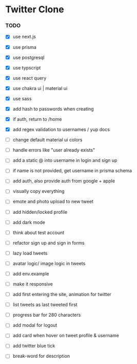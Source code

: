 # Twitter Clone

### TODO

-   [x] use next.js
-   [x] use prisma
-   [x] use postgresql
-   [x] use typscript
-   [x] use react query
-   [x] use chakra ui | material ui
-   [x] use sass

-   [x] add hash to passwords when creating
-   [x] if auth, return to /home
-   [x] add regex validation to usernames / yup docs
-   [ ] change default material ui colors
-   [ ] handle errors like "user already exists"
-   [ ] add a static @ into username in login and sign up
-   [ ] if name is not provided, get username in prisma schema
-   [ ] add auth, also provide auth from google + apple
-   [ ] visually copy everything
-   [ ] emote and photo upload to new tweet
-   [ ] add hidden/locked profile
-   [ ] add dark mode
-   [ ] think about test account
-   [ ] refactor sign up and sign in forms
-   [ ] lazy load tweets
-   [ ] avatar logic/ image logic in tweets
-   [ ] add env.example
-   [ ] make it responsive
-   [ ] add first entering the site, animation for twitter
-   [ ] list tweets as last tweeted first
-   [ ] progress bar for 280 characters
-   [ ] add modal for logout
-   [ ] add card when hover on tweet profile & username
-   [ ] add twitter blue tick
-   [ ] break-word for description

